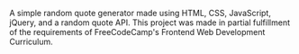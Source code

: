 A simple random quote generator made using HTML, CSS, JavaScript, jQuery, and a random quote API. This project was made in partial fulfillment of the requirements of FreeCodeCamp's Frontend Web Development Curriculum. 
